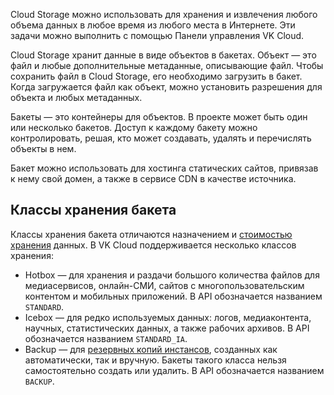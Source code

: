 Cloud Storage можно использовать для хранения и извлечения любого объема данных в любое время из любого места в Интернете. Эти задачи можно выполнить с помощью Панели управления VK Cloud.

Cloud Storage хранит данные в виде объектов в бакетах. Объект — это файл и любые дополнительные метаданные, описывающие файл. Чтобы сохранить файл в Cloud Storage, его необходимо загрузить в бакет. Когда загружается файл как объект, можно установить разрешения для объекта и любых метаданных.

Бакеты — это контейнеры для объектов. В проекте может быть один или несколько бакетов. Доступ к каждому бакету можно контролировать, решая, кто может создавать, удалять и перечислять объекты в нем.

Бакет можно использовать для хостинга статических сайтов, привязав к нему свой домен, а также в сервисе CDN в качестве источника.

## Классы хранения бакета

Классы хранения бакета отличаются назначением и [стоимостью хранения](https://cloud.vk.com/pricelist) данных. В VK Cloud поддерживается несколько классов хранения:

- Hotbox — для хранения и раздачи большого количества файлов для медиасервисов, онлайн-СМИ, сайтов с многопользовательским контентом и мобильных приложений. В API обозначается названием `STANDARD`.
- Icebox — для редко используемых данных: логов, медиаконтента, научных, статистических данных, а также рабочих архивов. В API обозначается названием `STANDARD_IA`.
- Backup — для [резервных копий инстансов](/ru/manage/backups), созданных как автоматически, так и вручную. Бакеты такого класса нельзя самостоятельно создать или удалить. В API обозначается названием `BACKUP`.
